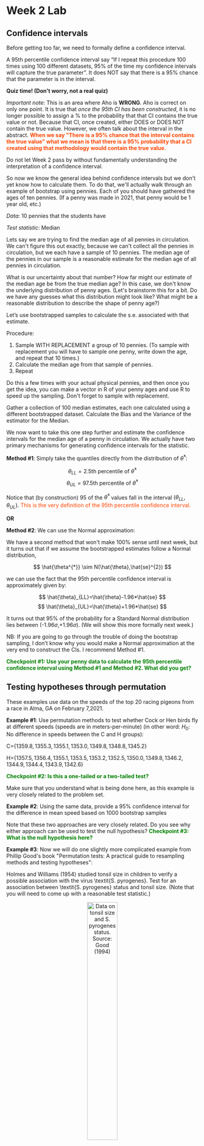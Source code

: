 Week 2 Lab
=============

Confidence intervals
-----------------------

Before getting too far, we need to formally define a confidence interval. 

A 95th percentile confidence interval say “If I repeat this procedure 100 times using 100 different datasets, 95% of the time my confidence intervals will capture the true parameter”. It does NOT say that there is a 95% chance that the parameter is in the interval.

**Quiz time! (Don't worry, not a real quiz)**

*Important note*: This is an area where Aho is **WRONG**. Aho is correct on only one point. It is true that *once the 95th CI has been constructed*, it is no longer possible to assign a $\%$ to the probability that that CI contains the true value or not. Because that CI, once created, either DOES or DOES NOT contain the true value. However, we often talk about the interval in the abstract. **<span style="color: orangered;">When we say "There is a 95$\%$ chance that the interval contains the true value" what we mean is that there is a 95$\%$ probability that a CI created using that methodology would contain the true value.</span>**

Do not let Week 2 pass by without fundamentally understanding the interpretation of a confidence interval. 

So now we know the general idea behind confidence intervals but we don't yet know how to calculate them. To do that, we'll actually walk through an example of bootstrap using pennies. Each of you should have gathered the ages of ten pennies. (If a penny was made in 2021, that penny would be 1 year old, etc.)

*Data*: 10 pennies that the students have

*Test statistic*: Median

Lets say we are trying to find the median age of all pennies in circulation. We can't figure this out exactly, because we can't collect all the pennies in circulation, but we each have a sample of 10 pennies. The median age of the pennies in our sample is a reasonable estimate for the median age of all pennies in circulation. 

What is our uncertainty about that number? How far might our estimate of the median age be from the true median age? In this case, we don't know the underlying distribution of penny ages. (Let's brainstorm this for a bit. Do we have any guesses what this distribution might look like? What might be a reasonable distribution to describe the shape of penny age?) 

Let’s use bootstrapped samples to calculate the s.e. associated with that estimate.

Procedure: 
1. Sample WITH REPLACEMENT a group of 10 pennies. (To sample with replacement you will have to sample one penny, write down the age, and repeat that 10 times.)
2. Calculate the median age from that sample of pennies.
3. Repeat

Do this a few times with your actual physical pennies, and then once you get the idea, you can make a vector in R of your penny ages and use R to speed up the sampling. Don't forget to sample with replacement.

Gather a collection of 100 median estimates, each one calculated using a different bootstrapped dataset. Calculate the Bias and the Variance of the estimator for the Median.

We now want to take this one step further and estimate the confidence intervals for the median age of a penny in circulation. We actually have two primary mechanisms for generating confidence intervals for the statistic.

**Method #1**: Simply take the quantiles directly from the distribution of $\hat{\theta}^{*}$:

$$
\theta_{LL} = \mbox{2.5th percentile of } \hat{\theta}^{*}
$$
$$
\theta_{UL} = \mbox{97.5th percentile of } \hat{\theta}^{*}
$$

Notice that (by construction) 95$%$ of the $\hat{\theta}^{*}$ values fall in the interval $(\theta_{LL},\theta_{UL})$. <span style="color: orangered;">This is the very definition of the 95th percentile confidence interval.</span>

**OR** 

**Method #2**: We can use the Normal approximation:

We have a second method that won't make 100\% sense until next week, but it turns out that if we assume the bootstrapped estimates follow a Normal distribution, 

$$
\hat{\theta^{*}} \sim N(\hat{\theta},\hat{se}^{2})
$$

we can use the fact that the 95th percentile confidence interval is approximately given by:

$$
\hat{\theta}_{LL}=\hat{\theta}-1.96*\hat{se}
$$
$$
\hat{\theta}_{UL}=\hat{\theta}+1.96*\hat{se}
$$

It turns out that 95$\%$ of the probability for a Standard Normal distribution lies between (-1.96$\sigma$,+1.96$\sigma$). (We will show this more formally next week.) 

NB: If you are going to go through the trouble of doing the bootstrap sampling, I don’t know why you would make a Normal approximation at the very end to construct the CIs. I recommend Method #1.

**<span style="color: green;">Checkpoint #1: Use your penny data to calculate the 95th percentile confidence interval using Method #1 and Method #2. What did you get?</span>**

Testing hypotheses through permutation
------------------------------------

These examples use data on the speeds of the top 20 racing pigeons from a race in Alma, GA on February 7,2021. 

**Example #1**: Use permutation methods to test whether Cock or Hen birds fly at different speeds (speeds are in meters-per-minute) (in other word: $H_{0}$: No difference in speeds between the C and H groups):

C=$\{1359.8,1355.3,1355.1,1353.0,1349.8,1348.8,1345.2\}$

H=$\{1357.5,1356.4,1355.1,1353.5,1353.2,1352.5,1350.0,1349.8,1346.2,1344.9,1344.4,1343.9,1342.6\}$

**<span style="color: green;">Checkpoint #2: Is this a one-tailed or a two-tailed test?</span>**

Make sure that you understand what is being done here, as this example is very closely related to the problem set.


**Example #2**: Using the same data, provide a 95% confidence interval for the difference in mean speed based on 1000 bootstrap samples

Note that these two approaches are very closely related. Do you see why either approach can be used to test the null hypothesis? **<span style="color: green;">Checkpoint #3: What is the null hypothesis here?</span>**

**Example #3**: Now we will do one slightly more complicated example from Phillip Good's book "Permutation tests: A practical guide to resampling methods and testing hypotheses":

Holmes and Williams (1954) studied tonsil size in children to verify a possible association with the virus \textit{S. pyrogenes}. Test for an association between \textit{S. pyrogenes} status and tonsil size. (Note that you will need to come up with a reasonable test statistic.)

<div class="figure" style="text-align: center">
<img src="Table2categories.png" alt="Data on tonsil size and S. pyrogenes status. Source: Good (1994)" width="40%" />
<p class="caption">(\#fig:unnamed-chunk-1)Data on tonsil size and S. pyrogenes status. Source: Good (1994)</p>
</div>

Now lets consider the full dataset, where tonsil size is divided into three categories. How would we do the test now? **<span style="color: green;">Checkpoint #4: What is the new test statistic? (There are many options.)</span>** What 'labels' do you permute?

<div class="figure" style="text-align: center">
<img src="Table3categories.png" alt="Fill dataset on tonsil size and S. pyrogenes status. Source: Good (1994)" width="50%" />
<p class="caption">(\#fig:unnamed-chunk-2)Fill dataset on tonsil size and S. pyrogenes status. Source: Good (1994)</p>
</div>

Basics of bootstrap and jackknife
------------------------------------

To get started with bootstrap and jackknife techniques, we start by working through a very simple example. First we simulate some data


```r
x<-seq(0,9,by=1)
```

This will constutute our "data". Let's print the result of sampling with replacement to get a sense for it...


```r
table(sample(x,size=length(x),replace=T))
```

```
## 
## 2 3 5 6 7 8 9 
## 3 1 2 1 1 1 1
```

Now we will write a little script to take bootstrap samples and calculate the means of each of these bootstrap samples


```r
xmeans<-vector(length=1000)
for (i in 1:1000)
  {
  xmeans[i]<-mean(sample(x,replace=T))
  }
```

The actual number of bootstrapped samples is arbitrary *at this point* but there are ways of characterizing the precision of the bootstrap (jackknife-after-bootstrap) which might inform the number of bootstrap samples needed. *In practice*, people tend to pick some arbitrary but large number of bootstrap samples because computers are so fast that it is often easy to draw far more samples than are actually needed. When calculation of the statistic is slow (as might be the case if you are using the samples to construct a phylogeny, for example), then you would need to be more concerned with the number of bootstrap samples. 

First, lets just look at a histogram of the bootstrapped means and plot the actual sample mean on the histogram for comparison



```r
hist(xmeans,breaks=30,col="pink")
abline(v=mean(x),lwd=2)
```

<img src="Week-2-lab_files/figure-html/unnamed-chunk-6-1.png" width="672" />

Calculating bias and standard error
-----------------------------------

From these we can calculate the bias and standard deviation for the mean (which is the "statistic"):

$$
\widehat{Bias_{boot}} = \left(\frac{1}{k}\sum^{k}_{i=1}\theta^{*}_{i}\right)-\hat{\theta}
$$


```r
bias.boot<-mean(xmeans)-mean(x)
bias.boot
```

```
## [1] -0.0341
```

```r
hist(xmeans,breaks=30,col="pink")
abline(v=mean(x),lwd=5,col="black")
abline(v=mean(xmeans),lwd=2,col="yellow")
```

<img src="Week-2-lab_files/figure-html/unnamed-chunk-7-1.png" width="672" />

$$
\widehat{s.e._{boot}} = \sqrt{\frac{1}{k-1}\sum^{k}_{i=1}(\theta^{*}_{i}-\bar{\theta^{*}})^{2}}
$$


```r
se.boot<-sd(xmeans)
```

We can find the confidence intervals in two ways:

Method #1: Assume the bootstrap statistics are normally distributed


```r
LL.boot<-mean(xmeans)-1.96*se.boot #where did 1.96 come from?
UL.boot<-mean(xmeans)+1.96*se.boot
LL.boot
```

```
## [1] 2.688742
```

```r
UL.boot
```

```
## [1] 6.243058
```

Method #2: Simply take the quantiles of the bootstrap statistics


```r
quantile(xmeans,c(0.025,0.975))
```

```
##  2.5% 97.5% 
##   2.7   6.3
```

Let's compare this to what we would have gotten if we had used normal distribution theory. First we have to calculate the standard error:


```r
se.normal<-sqrt(var(x)/length(x))
LL.normal<-mean(x)-qt(0.975,length(x)-1)*se.normal
UL.normal<-mean(x)+qt(0.975,length(x)-1)*se.normal
LL.normal
```

```
## [1] 2.334149
```

```r
UL.normal
```

```
## [1] 6.665851
```

In this case, the confidence intervals we got from the normal distribution theory are too wide.

**<span style="color: green;">Checkpoint #6: Does it make sense why the normal distribution theory intervals are too wide?</span>** Because the original were were uniformly distributed, the data has higher variance than would be expected and therefore the standard error is higher than would be expected.

There are two packages that provide functions for bootstrapping, 'boot' and 'boostrap'. We will start by using the 'bootstrap' package, which was originally designed for Efron and Tibshirani's monograph on the bootstrap. 

To test the main functionality of the 'bootstrap' package, we will use the data we already have. The 'bootstrap' function requires the input of a user-defined function to calculate the statistic of interest. Here I will write a function that calculates the mean of the input values.


```r
library(bootstrap)
theta<-function(x)
  {
    mean(x)
  }
results<-bootstrap(x=x,nboot=1000,theta=theta)
results
```

```
## $thetastar
##    [1] 3.2 4.5 5.1 3.9 6.7 4.8 3.8 5.4 4.9 4.1 4.9 3.1 3.9 4.4 6.0 4.4 2.2 4.4
##   [19] 4.4 3.8 4.8 3.7 4.4 4.7 5.9 4.9 5.6 3.0 4.4 4.9 4.8 5.6 5.4 4.8 3.3 3.8
##   [37] 5.2 4.2 4.7 3.8 2.8 6.4 5.1 3.0 4.0 4.8 4.8 5.7 5.2 3.7 4.7 4.1 4.3 5.7
##   [55] 4.3 3.9 3.1 3.2 4.5 5.1 4.6 4.1 3.8 3.8 6.5 3.5 4.3 3.5 4.1 6.4 3.7 6.0
##   [73] 5.0 3.4 5.0 6.0 3.2 5.2 4.6 5.2 4.9 5.9 6.1 5.0 4.3 5.0 5.6 4.0 3.7 5.7
##   [91] 4.7 3.6 5.6 4.9 5.1 4.6 4.1 4.4 4.4 5.1 4.3 3.7 5.7 5.0 5.8 4.6 4.0 4.6
##  [109] 7.2 4.2 5.2 3.5 3.6 6.1 4.7 3.3 5.9 3.5 4.7 5.4 4.4 3.8 4.8 5.5 3.6 5.2
##  [127] 3.9 4.4 5.0 3.8 4.2 4.7 3.9 3.3 5.0 3.2 4.3 5.8 4.4 4.2 4.5 2.5 4.9 3.0
##  [145] 6.1 3.3 5.4 4.1 5.1 6.3 4.1 5.7 6.0 5.1 5.0 4.3 5.6 3.6 3.5 4.6 4.7 5.9
##  [163] 4.9 3.5 5.1 5.1 4.4 5.2 4.1 4.7 3.7 3.9 5.5 3.9 4.6 4.0 4.8 5.6 6.2 2.7
##  [181] 4.8 2.9 5.1 5.2 5.1 5.5 5.4 4.4 5.9 3.9 4.0 5.2 5.2 3.4 4.0 4.2 4.8 3.7
##  [199] 6.1 4.7 5.0 4.7 5.6 3.7 3.6 3.9 2.9 4.8 3.3 2.8 4.7 5.3 4.2 2.7 6.0 4.6
##  [217] 5.1 6.0 5.1 3.9 5.4 4.7 3.5 4.6 4.2 5.4 4.0 5.3 4.5 4.9 4.8 5.3 5.7 4.3
##  [235] 3.8 4.7 4.3 4.8 4.1 2.2 4.1 5.3 3.4 5.2 3.8 3.9 3.9 4.5 5.7 3.9 5.1 3.4
##  [253] 5.0 3.8 2.7 3.5 3.3 3.4 5.1 4.8 4.4 4.0 4.5 4.8 4.2 5.7 4.5 2.7 3.9 4.7
##  [271] 3.7 5.0 4.0 6.0 5.6 5.9 6.0 5.9 5.0 4.6 3.2 2.9 3.8 5.0 3.6 4.4 4.7 3.7
##  [289] 3.5 5.9 4.9 4.7 4.9 3.7 3.0 4.9 4.2 4.4 4.1 4.8 3.0 5.6 4.9 4.4 3.4 4.9
##  [307] 4.5 4.7 3.2 4.6 4.6 4.1 6.0 3.6 3.5 4.5 3.2 5.2 4.6 4.1 4.4 5.5 5.3 4.4
##  [325] 4.4 4.1 5.4 4.3 4.1 4.0 5.3 4.3 5.8 5.9 4.7 3.1 5.1 6.2 4.4 5.2 3.5 3.7
##  [343] 4.3 3.8 3.8 4.2 3.9 5.2 3.3 4.8 4.7 3.7 5.0 4.0 4.5 3.3 3.6 6.2 4.2 4.2
##  [361] 4.9 3.8 5.7 4.8 3.3 3.5 5.0 4.0 2.9 4.7 5.6 6.1 5.0 3.9 2.9 4.3 2.8 4.2
##  [379] 5.3 4.5 4.8 2.8 4.6 3.2 4.9 4.4 5.2 5.3 5.7 4.8 2.9 3.7 3.8 4.8 5.3 4.2
##  [397] 4.8 4.4 5.8 3.9 3.6 4.0 4.6 4.5 5.7 4.9 4.6 2.8 4.6 2.9 4.6 3.4 4.3 3.1
##  [415] 4.6 5.6 3.6 4.2 5.3 3.5 2.7 5.2 2.6 4.2 5.0 4.4 5.9 4.0 5.3 5.9 4.6 4.0
##  [433] 5.7 4.2 6.4 5.8 5.2 5.5 6.1 4.9 4.4 2.7 3.9 5.2 4.5 5.8 3.7 5.2 3.1 5.2
##  [451] 3.4 5.1 4.5 3.6 4.1 2.9 4.3 4.0 4.0 5.6 4.1 4.0 5.1 3.8 5.9 3.8 5.0 3.7
##  [469] 2.3 4.3 6.6 5.3 4.0 5.2 4.6 4.3 6.1 3.1 4.3 3.0 4.1 5.8 5.4 5.4 4.7 5.1
##  [487] 6.8 5.3 5.3 5.1 3.4 4.0 4.4 4.6 4.0 5.4 4.5 4.9 4.3 4.2 4.5 4.8 5.5 4.6
##  [505] 3.8 4.8 5.3 4.7 5.6 4.4 4.7 4.4 3.2 4.9 4.1 5.1 5.0 5.7 4.2 6.3 4.7 4.3
##  [523] 5.7 4.2 4.9 5.2 5.2 1.9 4.1 6.3 4.0 3.6 4.5 4.2 4.7 4.1 4.0 5.9 4.0 3.1
##  [541] 3.9 5.6 2.5 4.3 3.8 5.0 3.9 3.6 3.9 3.5 5.1 5.4 4.0 3.8 4.2 4.1 4.8 6.0
##  [559] 4.6 4.1 5.9 5.8 3.7 3.9 3.2 5.3 4.0 4.8 4.4 3.8 6.2 5.5 4.3 5.5 4.0 2.8
##  [577] 3.9 4.4 4.3 2.1 4.5 4.7 3.7 3.1 4.4 3.6 4.5 5.9 5.2 4.1 5.4 4.1 4.9 4.5
##  [595] 5.3 4.6 5.0 5.8 3.8 3.1 3.4 5.0 4.9 3.9 4.7 3.8 6.1 4.8 3.1 5.0 3.6 5.0
##  [613] 5.2 4.7 4.7 4.2 3.4 3.7 4.4 5.4 5.0 4.6 5.0 4.1 4.5 5.0 5.1 4.9 3.9 4.2
##  [631] 5.0 4.0 2.9 5.4 5.2 4.1 4.4 3.3 5.5 5.6 4.7 3.7 6.2 5.1 3.2 4.7 4.8 4.7
##  [649] 5.6 5.6 5.2 5.4 4.6 3.1 4.6 4.7 4.5 3.8 6.4 3.4 4.5 6.5 2.9 5.2 3.6 3.5
##  [667] 4.7 5.6 5.2 5.3 4.6 3.6 4.2 4.0 5.5 5.1 4.0 3.9 3.5 5.9 4.2 3.8 2.7 3.9
##  [685] 6.9 4.9 5.8 3.8 4.2 4.5 3.9 3.8 5.0 3.8 4.5 5.9 5.0 3.9 4.5 4.5 3.6 5.3
##  [703] 3.0 4.9 5.1 2.9 4.7 4.6 4.5 3.9 5.5 6.3 4.4 5.1 4.0 5.7 4.2 5.3 3.5 4.9
##  [721] 4.1 5.5 4.2 4.0 5.1 5.1 4.8 3.2 6.1 5.5 4.2 4.9 3.2 4.1 5.3 4.2 4.6 4.3
##  [739] 4.8 3.5 4.6 3.8 3.6 6.6 4.9 4.1 4.2 6.3 5.7 4.6 4.9 5.1 6.2 5.3 4.4 3.9
##  [757] 3.7 2.9 4.6 5.5 5.3 3.9 6.3 5.1 4.0 5.6 4.3 5.8 4.5 5.2 3.0 5.5 3.8 4.9
##  [775] 5.9 5.7 4.1 5.0 5.4 4.6 4.1 5.6 4.8 5.7 4.5 4.6 3.0 5.4 5.5 5.3 5.9 5.6
##  [793] 6.5 3.1 3.1 5.7 4.9 5.2 5.4 4.8 3.7 5.8 4.9 3.6 3.3 5.5 4.1 3.1 3.2 4.6
##  [811] 4.1 3.9 2.9 4.2 3.9 5.4 4.2 3.4 5.7 5.1 5.2 4.6 4.1 4.4 4.6 5.4 4.5 6.0
##  [829] 4.2 3.0 3.3 3.9 4.2 5.9 5.4 4.0 4.6 4.6 5.0 3.7 4.2 4.6 5.1 3.5 4.4 4.1
##  [847] 3.1 4.7 5.7 5.5 4.0 5.2 4.5 2.8 4.3 3.2 3.8 4.8 4.8 4.6 3.9 3.5 4.3 5.0
##  [865] 3.5 4.9 5.4 4.2 5.0 3.3 4.0 4.9 4.7 3.9 4.2 4.1 4.1 3.0 6.0 5.5 4.4 4.0
##  [883] 5.1 3.0 5.1 4.0 5.7 5.5 3.4 4.4 3.8 6.5 3.8 3.5 3.7 4.9 5.2 5.0 5.2 4.6
##  [901] 4.3 3.1 5.2 2.6 2.8 4.5 4.8 2.7 5.4 6.7 4.5 5.4 5.9 3.9 2.6 4.4 5.1 5.8
##  [919] 3.6 5.8 4.4 5.3 2.5 3.9 4.8 3.0 4.1 4.1 6.2 3.9 5.6 4.6 3.9 4.2 2.3 4.2
##  [937] 6.3 5.0 3.9 3.8 6.0 4.4 5.1 3.8 4.1 4.9 4.6 4.0 4.2 2.7 3.5 5.3 2.8 3.0
##  [955] 4.9 5.5 4.3 5.6 4.7 5.7 4.8 2.8 4.6 5.4 5.1 6.1 4.9 3.6 5.0 5.8 4.3 4.2
##  [973] 4.1 4.2 6.1 4.3 5.4 4.6 4.8 4.6 4.4 3.8 3.9 4.0 5.4 3.2 5.2 3.1 4.6 4.3
##  [991] 3.9 4.3 5.4 4.8 4.8 3.5 4.5 5.2 4.9 4.5
## 
## $func.thetastar
## NULL
## 
## $jack.boot.val
## NULL
## 
## $jack.boot.se
## NULL
## 
## $call
## bootstrap(x = x, nboot = 1000, theta = theta)
```

```r
quantile(results$thetastar,c(0.025,0.975))
```

```
##  2.5% 97.5% 
##   2.8   6.2
```

Notice that we get exactly what we got last time. This illustrates an important point, which is that the bootstrap functions are often no easier to use than something you could write yourself.

You can also define a function of the bootstrapped statistics (we have been calling this theta) to pull out immediately any summary statistics you are interested in from the bootstrapped thetas.

Here I will write a function that calculates the bias of my estimate of the mean (which is 4.5 [i.e. the mean of the number 0,1,2,3,4,5,6,7,8,9])


```r
bias<-function(x)
  {
  mean(x)-4.5
  }
results<-bootstrap(x=x,nboot=1000,theta=theta,func=bias)
results
```

```
## $thetastar
##    [1] 2.6 2.7 5.3 4.6 3.9 5.5 4.9 3.9 6.2 5.6 4.5 5.9 1.4 3.7 4.0 3.7 4.2 4.9
##   [19] 4.5 2.8 3.7 5.7 3.3 4.6 3.8 3.8 4.3 4.2 3.9 4.7 4.0 4.7 4.3 4.7 5.1 4.7
##   [37] 4.1 4.5 4.7 5.2 4.4 4.8 5.5 4.2 4.1 5.0 4.5 3.4 4.3 4.3 5.8 5.3 4.7 5.0
##   [55] 5.4 4.3 4.7 4.5 4.4 4.6 4.4 4.0 5.2 3.7 4.5 4.7 4.2 4.9 4.9 4.0 4.7 5.9
##   [73] 4.3 3.7 4.3 5.0 5.6 5.6 5.8 3.5 3.0 5.5 2.9 3.9 5.1 3.3 3.6 3.6 5.4 5.3
##   [91] 5.2 4.4 5.5 4.8 5.0 2.7 5.4 3.7 3.6 4.7 5.8 4.2 4.7 4.9 4.0 5.1 4.9 3.7
##  [109] 3.6 2.8 4.8 4.1 3.0 4.9 4.6 6.4 4.7 4.8 5.5 3.2 4.6 3.3 5.9 5.3 5.6 5.7
##  [127] 5.3 3.0 6.3 4.5 4.8 5.3 4.4 4.1 4.7 4.7 4.2 5.0 6.3 3.8 4.6 4.3 4.2 5.3
##  [145] 5.0 6.0 5.1 3.8 4.1 5.2 4.2 5.9 3.1 6.1 4.9 5.4 4.0 3.0 4.6 5.5 5.6 5.2
##  [163] 4.5 4.4 6.8 5.1 5.2 5.2 4.0 4.3 3.4 2.8 4.8 3.6 3.1 5.3 5.3 6.0 4.4 4.0
##  [181] 4.9 4.8 6.0 3.8 3.6 4.2 4.5 3.7 4.0 4.9 5.7 5.7 4.3 6.2 3.1 4.9 5.5 3.6
##  [199] 4.7 3.0 5.9 5.2 4.2 4.7 4.0 4.3 5.5 3.3 4.7 4.1 4.2 4.1 4.3 3.9 2.6 4.7
##  [217] 5.7 5.6 4.6 5.4 5.3 4.1 5.1 4.0 5.0 6.4 3.2 4.3 4.4 2.9 4.4 5.8 5.4 3.6
##  [235] 3.1 3.4 6.9 4.7 2.7 3.9 4.1 3.6 6.0 2.8 4.7 3.0 5.8 4.8 4.6 3.7 3.8 4.1
##  [253] 5.1 3.4 4.4 4.1 5.3 4.3 4.8 5.0 4.3 3.6 4.1 4.1 6.2 4.5 4.9 2.4 5.2 4.9
##  [271] 5.5 3.7 4.5 5.1 4.0 4.1 2.9 6.6 4.7 4.7 4.1 5.5 3.9 4.0 4.8 5.0 3.4 5.6
##  [289] 2.5 4.7 4.5 4.5 5.6 4.1 3.5 4.3 4.7 2.0 2.8 4.8 4.5 3.2 3.6 5.1 3.6 3.0
##  [307] 3.4 2.8 3.2 5.8 5.4 4.0 3.0 5.2 4.1 3.2 4.1 4.4 4.6 4.4 4.4 4.5 5.3 3.7
##  [325] 3.8 4.5 5.3 4.8 3.7 4.1 5.1 4.8 5.7 3.1 2.0 6.2 4.6 3.8 5.1 5.5 4.8 3.6
##  [343] 3.8 4.5 5.6 5.3 4.4 3.7 3.7 5.2 3.8 5.2 3.9 6.1 6.8 5.3 4.4 5.9 4.5 3.5
##  [361] 4.9 1.6 3.8 5.2 4.9 5.5 4.7 4.2 3.4 4.7 4.5 4.9 4.7 4.2 4.2 5.0 5.0 4.3
##  [379] 2.5 3.2 4.8 4.3 5.7 4.7 4.7 5.5 4.2 3.4 4.2 3.2 5.8 5.3 4.4 4.0 3.9 5.1
##  [397] 5.3 4.8 5.7 4.6 2.9 3.3 5.0 2.6 3.4 4.3 4.9 5.3 4.4 5.4 3.8 4.9 4.2 5.7
##  [415] 4.7 3.9 5.3 5.6 2.4 3.9 4.1 3.8 4.8 5.0 6.1 5.0 3.5 4.9 1.6 4.0 4.4 3.7
##  [433] 3.8 4.8 4.5 4.6 6.4 4.6 3.8 4.9 4.9 4.6 6.3 4.6 4.1 4.8 5.0 4.4 4.6 4.0
##  [451] 5.1 3.6 3.2 4.9 4.3 4.2 3.4 3.3 4.8 3.0 4.9 4.3 3.9 5.3 5.0 4.7 4.0 5.5
##  [469] 5.2 3.2 5.0 4.3 6.5 4.6 3.3 4.1 4.2 4.3 4.4 5.2 6.0 4.3 5.9 4.9 3.9 6.0
##  [487] 3.4 4.5 5.0 4.5 4.6 4.6 6.3 4.8 5.1 3.9 4.9 4.5 3.4 4.1 4.0 3.0 3.9 3.5
##  [505] 5.8 4.1 4.2 4.3 5.5 4.4 5.2 4.0 4.4 5.2 4.1 5.5 3.5 4.3 4.9 4.8 4.1 5.2
##  [523] 4.3 3.8 4.1 4.5 4.6 4.5 4.4 5.0 3.9 4.5 3.7 5.9 5.3 4.2 4.6 2.6 3.3 6.3
##  [541] 5.7 5.5 4.1 6.2 4.9 5.7 4.2 4.5 4.4 4.7 4.8 6.8 5.6 3.3 4.9 5.4 3.7 5.6
##  [559] 3.8 4.5 4.4 3.4 5.7 4.5 4.7 6.5 4.6 5.2 3.9 3.2 5.6 4.5 4.0 4.2 1.7 3.9
##  [577] 5.0 6.5 4.5 4.4 5.2 3.6 4.9 4.6 6.0 3.5 5.6 3.6 4.1 4.2 3.2 6.3 5.2 3.9
##  [595] 5.0 4.0 3.3 5.5 4.5 3.6 3.9 5.1 3.1 4.7 3.1 5.2 2.2 3.3 4.0 4.0 4.3 4.8
##  [613] 3.8 5.0 5.1 3.8 4.1 3.0 4.8 5.4 3.0 5.7 3.7 4.7 4.8 4.0 3.1 5.1 5.3 3.7
##  [631] 4.9 4.5 5.8 4.6 3.4 3.4 3.0 4.0 4.0 5.9 4.5 3.6 2.9 5.7 5.9 3.4 3.7 4.8
##  [649] 4.7 4.4 3.6 6.2 3.5 6.1 2.7 4.6 4.2 5.1 4.4 3.3 5.9 4.8 2.9 6.0 5.2 4.3
##  [667] 4.3 5.0 5.1 4.3 4.2 4.1 4.2 5.2 3.7 2.9 4.2 5.9 5.6 3.7 5.1 4.9 3.5 3.4
##  [685] 4.3 4.7 3.1 3.5 4.5 4.4 5.8 4.6 4.1 3.7 3.7 5.0 3.3 5.3 4.2 2.7 5.1 4.2
##  [703] 5.5 5.8 5.0 5.9 6.1 4.3 5.3 4.5 3.1 4.2 5.0 3.1 5.7 3.2 3.5 5.4 4.0 2.9
##  [721] 4.7 5.4 5.7 4.1 4.8 4.1 4.9 5.5 3.6 4.3 3.3 2.9 5.4 6.4 3.0 4.1 5.4 5.2
##  [739] 4.0 5.4 4.4 4.0 3.5 4.8 5.7 4.3 2.7 4.7 5.1 4.8 5.3 5.6 4.9 3.3 5.1 3.8
##  [757] 4.9 4.8 4.7 6.2 4.2 3.2 4.5 4.2 5.1 5.0 4.4 2.5 3.2 3.3 6.2 4.0 4.0 6.3
##  [775] 3.5 3.0 3.7 4.6 4.5 5.1 4.8 4.4 5.4 4.3 2.2 5.4 2.8 6.4 5.1 4.3 4.9 4.7
##  [793] 6.3 4.4 2.6 5.7 3.9 4.3 4.5 4.3 4.5 4.8 4.1 4.8 4.6 4.9 5.0 2.7 4.2 3.9
##  [811] 4.9 5.1 5.4 5.4 4.4 3.7 3.6 4.2 4.3 4.9 4.0 5.3 5.2 5.7 5.1 4.2 5.1 4.4
##  [829] 5.2 4.8 4.7 5.6 5.2 2.8 4.8 4.5 4.8 4.3 4.1 3.9 3.9 5.4 5.6 5.5 3.9 5.6
##  [847] 2.9 5.0 4.0 5.3 4.2 6.0 5.7 3.6 3.5 4.9 6.0 4.8 5.2 5.4 5.8 4.9 3.6 3.9
##  [865] 5.0 5.0 2.9 4.3 5.7 5.0 4.8 4.6 4.7 5.6 6.2 2.8 4.9 1.7 4.6 3.8 4.7 4.9
##  [883] 3.3 3.6 2.8 5.7 4.8 5.3 6.7 5.1 6.2 4.2 5.4 3.4 4.3 4.6 4.4 3.5 4.0 4.8
##  [901] 6.0 3.3 4.9 3.6 5.1 4.0 4.9 5.7 5.5 4.0 4.5 4.5 4.7 5.9 3.9 3.7 4.3 6.3
##  [919] 3.6 2.4 4.1 2.8 5.1 3.5 4.8 4.4 3.2 4.6 4.9 4.8 3.6 4.2 2.6 5.8 3.4 1.9
##  [937] 2.8 4.5 4.6 3.4 5.3 4.2 5.3 3.3 4.2 2.8 5.6 4.5 5.1 4.8 5.0 3.8 4.7 2.3
##  [955] 3.7 5.1 2.5 5.6 4.4 2.4 5.9 4.2 3.6 3.7 3.8 5.3 3.7 3.3 4.3 3.2 6.0 4.8
##  [973] 5.0 3.2 3.0 3.4 4.4 5.8 2.9 4.2 4.8 2.5 5.8 5.6 6.1 3.6 4.9 4.8 4.7 4.4
##  [991] 3.2 3.9 4.6 5.4 3.9 3.4 4.2 4.3 4.5 5.0
## 
## $func.thetastar
## [1] -0.0286
## 
## $jack.boot.val
##  [1]  0.46705202  0.38265896  0.30790960  0.09419525  0.06577381 -0.02870370
##  [7] -0.23920973 -0.35654762 -0.42506812 -0.56454294
## 
## $jack.boot.se
## [1] 1.016617
## 
## $call
## bootstrap(x = x, nboot = 1000, theta = theta, func = bias)
```

Compare this to 'bias.boot' (our result from above). Why might it not be the same? Try running the same section of code several times. See how the value of the bias ($func.thetastar) jumps around? We should not be surprised by this because we can look at the jackknife-after-bootstrap estimate of the standard error of the function (in this case, that function is the bias) and we can see that it is not so small that we wouldn't expect some variation in these values.

Remember, everything we have discussed today are estimates. The statistic as applied to your data will change with new data, as will the standard error, the confidence intervals - everything! All of these values have sampling distributions and are subject to change if you repeated the procedure with new data.

Note that we can calculate any function of $\theta^{*}$. A simple example would be the 72nd percentile:


```r
perc72<-function(x)
  {
  quantile(x,probs=c(0.72))
  }
results<-bootstrap(x=x,nboot=1000,theta=theta,func=perc72)
results
```

```
## $thetastar
##    [1] 6.4 6.6 5.4 7.0 4.9 2.6 3.9 5.3 5.1 3.2 5.2 3.3 3.8 4.0 5.1 4.4 4.0 5.2
##   [19] 5.6 4.8 6.0 4.1 4.4 3.2 4.5 3.8 6.2 4.3 4.0 5.3 3.6 3.4 3.6 4.0 4.9 4.3
##   [37] 4.4 5.1 3.7 5.5 5.7 5.9 3.1 2.8 5.5 3.2 5.8 3.0 4.7 3.9 4.2 6.4 4.7 3.9
##   [55] 5.1 4.7 5.7 4.6 3.6 3.5 4.0 5.9 4.9 3.4 5.1 6.4 4.5 5.4 4.2 3.7 3.2 5.3
##   [73] 6.2 3.4 5.9 3.7 4.3 3.2 4.7 4.5 4.1 3.6 4.2 3.7 4.6 4.6 5.3 4.1 4.7 4.9
##   [91] 6.9 5.3 3.7 4.7 3.5 3.7 4.0 5.0 4.8 3.5 2.9 4.8 3.9 4.3 4.1 3.4 4.2 4.2
##  [109] 2.4 4.6 4.7 3.3 4.3 3.2 4.3 5.1 3.6 4.7 5.2 5.2 3.7 4.5 4.3 4.2 4.1 5.3
##  [127] 3.0 3.4 5.5 3.7 5.6 5.0 5.0 4.0 5.2 4.1 4.0 4.8 4.5 6.1 4.6 4.2 4.5 4.1
##  [145] 7.1 4.8 4.2 2.6 4.4 5.6 4.7 4.2 4.8 6.1 6.3 4.1 4.9 2.9 3.9 5.4 5.2 6.4
##  [163] 4.3 4.8 4.8 3.8 4.3 2.8 5.1 5.4 3.6 4.4 4.7 4.6 3.3 2.8 3.7 3.7 4.3 5.4
##  [181] 3.6 4.3 4.0 6.1 5.6 4.4 3.9 5.0 4.1 3.2 5.3 4.9 3.5 5.3 5.2 5.2 4.2 3.8
##  [199] 4.9 5.3 4.3 3.5 3.6 3.9 4.5 3.0 3.6 5.5 4.7 6.5 5.6 4.7 4.9 4.0 4.0 3.9
##  [217] 4.5 5.0 3.2 4.9 4.9 4.9 4.3 3.0 3.8 5.2 5.7 4.0 4.2 4.3 5.8 3.3 3.6 2.9
##  [235] 5.9 4.9 4.7 4.6 4.5 4.1 3.8 4.3 3.5 4.0 4.8 4.0 4.4 5.2 4.3 5.3 3.9 3.9
##  [253] 4.4 4.4 4.7 2.9 3.2 5.3 3.2 5.1 5.1 4.8 3.3 4.7 5.0 4.6 5.6 4.8 4.3 2.5
##  [271] 4.5 5.5 4.1 6.0 5.0 2.6 5.6 3.1 4.8 6.2 4.0 4.9 3.8 5.8 4.9 5.3 4.0 4.6
##  [289] 6.4 2.9 2.8 3.1 2.7 5.7 4.5 3.3 3.9 3.7 5.4 4.2 2.7 4.6 6.5 5.7 3.6 3.5
##  [307] 6.4 3.5 4.7 3.8 4.1 5.6 3.9 5.8 3.2 4.7 5.0 3.5 5.2 3.8 4.0 3.6 5.8 6.0
##  [325] 4.6 3.5 5.0 5.3 4.8 5.0 4.1 6.8 4.0 4.3 5.7 4.9 5.3 4.4 5.5 3.0 4.8 4.0
##  [343] 5.4 4.0 3.3 3.5 4.6 3.7 4.1 5.4 3.3 5.0 5.0 4.0 2.0 4.6 4.3 5.9 5.8 4.1
##  [361] 4.7 4.0 4.8 5.1 4.4 4.6 4.8 5.6 4.3 7.1 3.1 5.9 6.1 3.4 3.9 4.9 3.7 5.1
##  [379] 5.2 2.8 5.6 4.9 5.0 5.8 4.8 4.2 3.0 4.5 4.4 5.1 6.0 4.6 3.6 5.9 4.5 6.1
##  [397] 4.2 2.1 5.4 5.1 4.4 3.0 4.6 5.3 6.2 4.4 3.6 5.8 5.0 3.8 5.1 3.2 3.5 4.2
##  [415] 5.0 5.4 4.8 4.2 4.3 6.3 3.9 2.1 3.2 5.2 5.7 5.1 4.8 3.7 4.6 5.4 4.0 5.7
##  [433] 5.8 4.4 4.9 3.7 5.6 4.8 3.6 5.4 4.0 6.3 3.1 3.8 5.6 5.5 4.4 5.2 2.5 6.2
##  [451] 5.5 5.5 4.4 3.7 4.4 5.4 5.2 3.4 4.1 4.5 3.6 4.4 5.1 4.0 5.2 3.9 4.8 5.8
##  [469] 3.7 4.6 3.3 2.9 4.0 4.8 4.8 3.4 5.2 5.2 2.9 5.6 4.8 2.6 5.9 4.3 4.9 3.9
##  [487] 3.7 4.8 3.5 5.2 4.4 5.1 4.2 3.2 4.2 6.1 5.6 3.2 4.2 3.5 3.0 3.8 3.2 2.5
##  [505] 4.8 5.1 5.5 4.0 5.4 5.1 3.7 3.9 5.0 3.6 3.5 5.0 3.3 4.0 3.8 4.1 4.4 3.0
##  [523] 4.7 4.2 5.4 4.0 5.3 4.0 5.0 3.5 4.4 4.5 5.0 5.2 4.6 5.0 3.4 5.0 4.3 4.0
##  [541] 4.0 5.7 5.0 2.6 3.0 4.9 3.8 3.9 5.8 4.9 5.0 2.9 4.5 4.5 5.5 6.1 6.3 5.8
##  [559] 5.0 3.8 3.7 3.5 2.5 3.7 3.8 5.2 4.2 4.1 4.2 3.1 4.0 4.5 3.3 5.8 4.5 3.9
##  [577] 6.4 4.3 5.1 4.5 5.1 4.6 5.0 4.0 4.3 3.8 3.4 4.8 3.9 3.4 3.7 5.1 4.6 3.4
##  [595] 4.4 4.7 5.0 4.4 4.9 5.2 4.7 3.3 5.7 3.8 4.7 5.7 4.6 4.7 4.8 4.7 5.0 4.2
##  [613] 5.1 3.7 5.5 3.0 6.0 3.6 5.4 3.7 5.8 4.8 6.3 5.8 4.8 5.5 4.5 5.4 3.5 5.6
##  [631] 3.0 4.7 5.2 4.7 6.1 5.0 3.0 5.3 5.1 3.5 4.6 5.3 5.0 4.1 5.2 4.7 5.2 4.9
##  [649] 3.7 5.4 5.9 5.0 5.1 3.9 3.2 3.9 4.4 4.3 5.1 4.3 3.0 4.0 6.2 4.6 4.9 5.5
##  [667] 6.0 6.4 4.9 3.7 5.7 5.1 2.3 5.6 4.8 4.1 4.8 5.0 5.1 4.0 3.8 4.1 3.3 5.9
##  [685] 4.9 2.7 5.2 3.5 3.9 5.4 3.1 2.7 5.2 5.5 4.6 5.0 4.7 3.0 3.2 4.8 4.0 3.3
##  [703] 5.5 4.6 5.3 3.9 2.4 5.2 5.1 4.2 4.3 5.1 4.5 3.4 4.1 5.3 5.4 5.5 4.2 2.6
##  [721] 4.7 5.8 5.3 4.7 6.1 4.9 4.6 5.1 3.9 3.3 4.6 4.7 4.4 4.8 4.1 5.5 5.5 5.9
##  [739] 2.6 5.2 4.3 5.6 5.1 3.2 3.7 3.3 4.8 4.9 2.5 4.3 5.8 3.0 4.5 4.7 3.9 5.0
##  [757] 4.6 4.9 4.2 3.8 3.6 5.9 5.2 5.1 5.4 3.5 3.6 4.3 5.1 4.3 4.9 4.9 3.0 6.3
##  [775] 3.1 4.7 4.8 6.3 3.8 4.5 3.8 5.1 5.5 5.1 4.8 5.7 5.8 4.1 3.1 4.6 3.5 4.2
##  [793] 4.5 3.5 5.0 5.2 3.6 5.9 5.5 5.7 4.7 4.4 2.5 4.7 4.7 3.4 4.7 4.4 5.4 4.5
##  [811] 3.6 3.5 3.1 3.8 6.4 4.2 4.9 5.4 3.9 3.7 4.1 3.6 5.2 4.7 3.8 5.7 3.9 3.4
##  [829] 4.7 5.3 3.4 4.1 4.2 4.4 4.6 6.2 5.3 4.5 3.7 3.2 5.8 3.5 3.9 4.7 3.4 5.1
##  [847] 6.1 4.9 4.5 4.6 5.7 3.6 5.2 5.1 4.1 4.5 3.1 5.5 4.2 4.5 3.3 4.1 4.5 5.5
##  [865] 4.4 4.6 4.8 4.4 4.5 5.1 5.0 5.3 5.2 3.9 4.4 6.9 4.3 4.5 4.9 4.4 4.4 5.3
##  [883] 3.8 5.5 4.1 5.3 5.5 5.1 4.6 4.5 4.4 4.9 5.5 3.3 3.8 2.5 3.3 5.9 4.5 5.2
##  [901] 4.5 3.9 4.4 4.3 5.2 5.6 3.5 5.0 5.1 5.6 4.6 4.9 3.7 5.3 3.4 5.4 4.3 4.2
##  [919] 3.3 3.1 3.7 3.7 4.3 5.3 4.2 4.1 5.6 5.2 4.0 5.7 3.2 4.3 3.7 4.0 3.0 4.7
##  [937] 4.1 3.3 5.3 4.2 4.6 4.2 4.9 5.0 4.4 4.5 6.8 4.6 6.5 3.3 4.6 5.6 4.7 4.6
##  [955] 2.6 4.3 3.2 3.4 5.5 4.2 4.9 4.2 5.3 5.8 4.9 3.3 3.4 4.7 3.3 5.6 3.9 4.0
##  [973] 4.1 4.9 4.2 4.7 4.1 5.0 3.3 3.7 2.9 3.6 5.4 5.4 5.3 4.6 5.1 4.8 4.3 4.4
##  [991] 4.7 4.2 4.0 5.0 5.3 4.9 4.7 2.6 3.4 4.2
## 
## $func.thetastar
## 72% 
## 5.1 
## 
## $jack.boot.val
##  [1] 5.4 5.4 5.3 5.2 5.1 5.0 5.0 4.8 4.7 4.5
## 
## $jack.boot.se
## [1] 0.861162
## 
## $call
## bootstrap(x = x, nboot = 1000, theta = theta, func = perc72)
```

On Tuesday we went over an example in which we bootstrapped the correlation coefficient between LSAT scores and GPA. To do that, we sampled pairs of (LSAT,GPA) data with replacement. Here is a little script that would do something like that using (X,Y) data that are independently drawn from the normal distribution


```r
xdata<-matrix(rnorm(30),ncol=2)
```

Everyone's data is going to be different. With such a small sample size, it would be easy to get a positive or negative correlation by random change, but on average across everyone's datasets, there should be zero correlation because the two columns are drawn independently.


```r
n<-15
theta<-function(x,xdata)
  {
  cor(xdata[x,1],xdata[x,2])
  }
results<-bootstrap(x=1:n,nboot=50,theta=theta,xdata=xdata) 
#NB: xdata is passed to the theta function, not needed for bootstrap function itself
```

Notice the parameters that get passed to the 'bootstrap' function are: (1) the indexes which will be sampled with replacement. This is different that the raw data but the end result is the same because both the indices and the raw data get passed to the function 'theta' (2) the number of bootrapped samples (in this case 50) (3) the function to calculate the statistic (4) the raw data.

Lets look at a histogram of the bootstrapped statistics $\theta^{*}$ and draw a vertical line for the statistic as applied to the original data.


```r
hist(results$thetastar,breaks=30,col="pink")
abline(v=cor(xdata[,1],xdata[,2]),lwd=2)
```

<img src="Week-2-lab_files/figure-html/unnamed-chunk-17-1.png" width="672" />

Parametric bootstrap
---------------------

Let's do one quick example of a parametric bootstrap. We haven't introduced distributions yet (except for the Gaussian, or Normal, distribution, which is the most familiar), so lets spend a few minutes exploring the Gamma distribution, just so we have it to work with for testing out parametric bootstrap. All we need to know is that the Gamma distribution is a continuous, non-negative distribution that takes two parameters, which we call "shape" and "rate". Lets plot a few examples just to see what a Gamma distribution looks like. (Note that the Gamma distribution can be parameterized by "shape" and "rate" OR by "shape" and "scale", where "scale" is just 1/"rate". R will allow you to use either (shape,rate) or (shape,scale) as long as you specify which you are providing.

<img src="Week-2-lab_files/figure-html/unnamed-chunk-18-1.png" width="672" />


Let's generate some fairly sparse data from a Gamma distribution


```r
original.data<-rgamma(10,3,5)
```

and calculate the skew of the data using the R function 'skewness' from the 'moments' package. 


```r
library(moments)
theta<-skewness(original.data)
head(theta)
```

```
## [1] 0.7059796
```

What is skew? Skew describes how assymetric a distribution is. A distribution with a positive skew is a distribution that is "slumped over" to the right, with a right tail that is longer than the left tail. Alternatively, a distribution with negative skew has a longer left tail. Here we are just using it for illustration, as a property of a distribution that you may want to estimate using your data.

Lets use 'fitdistr' to fit a gamma distribution to these data. This function is an extremely handy function that takes in your data, the name of the distribution you are fitting, and some starting values (for the estimation optimizer under the hood), and it will return the parameter values (and their standard errors). We will learn in a couple weeks how R is doing this, but for now we will just use it out of the box. (Because we generated the data, we happen to know that the data are gamma distributed. In general we wouldn't know that, and we will see in a second that our assumption about the shape of the data really does make a difference.)


```r
library(MASS)
fit<-fitdistr(original.data,dgamma,list(shape=1,rate=1))
# fit<-fitdistr(original.data,"gamma")
# The second version would also work.
fit
```

```
##     shape       rate  
##   5.131785   8.678949 
##  (2.224415) (3.952235)
```

Now lets sample with replacement from this new distribution and calculate the skewness at each step:


```r
results<-c()
for (i in 1:1000)
  {
  x.star<-rgamma(length(original.data),shape=fit$estimate[1],rate=fit$estimate[2])
  results<-c(results,skewness(x.star))
  }
head(results)
```

```
## [1]  0.4470149  0.2816148 -0.7754494  0.3336893  2.1534809 -0.1628017
```

```r
hist(results,breaks=30,col="pink",ylim=c(0,1),freq=F)
```

<img src="Week-2-lab_files/figure-html/unnamed-chunk-22-1.png" width="672" />

Now we have the bootstrap distribution for skewness (the $\theta^{*}$ s), we can compare that to the equivalent non-parametric bootstrap:


```r
results2<-bootstrap(x=original.data,nboot=1000,theta=skewness)
results2
```

```
## $thetastar
##    [1]  0.3864728452 -0.6787898419  1.3321636976 -0.1660379204  1.0997776015
##    [6] -1.0629491958  1.2684613221  1.0461900587  0.4660506435 -0.0889244548
##   [11]  0.5669369098  0.6064483347  1.2174984964  0.0014299724  1.0326567324
##   [16]  0.7497809855  0.7989220169  0.4166191369  0.3816911467  1.1328275548
##   [21]  1.2511156330  0.4244321436  1.6972931905  1.8846467791 -0.3755299532
##   [26] -0.4481005693  1.2672921232 -0.4544987822  0.2381381183  0.0309101900
##   [31]  0.3862644959 -0.0868613001  0.0860632328  0.6793629805  2.0774421569
##   [36]  1.0019036425  0.5092997834  0.1529095074  0.2210423186  0.6521580942
##   [41] -0.2013874571  0.6947047362  0.8090152422 -0.2209991296  1.1855881968
##   [46] -0.8571782573  0.3425893358 -1.0021456730 -1.0659586973 -1.3626789186
##   [51]  0.1104427460  0.8698385769 -0.6348295608 -1.0348062067 -0.5260449015
##   [56]  0.3104209560  0.7336187074 -0.4937281141  1.5335950516 -0.5546454347
##   [61]  0.4141957142 -1.2567087294  0.8156912855 -0.2577153207  1.7345838509
##   [66]  0.4716524155 -0.2128928310 -0.6487980826  0.8940709014 -0.0454289009
##   [71]  0.8565009607  1.7510790467  0.1755078102  0.4439664043 -0.7025125284
##   [76]  0.0930259965  0.6588144885  2.1285219906  0.8466385629  0.8558576582
##   [81] -0.5976891079 -0.3273578766 -1.0989856322 -0.2995383779  0.4589085427
##   [86]  0.6166843011  0.6108539147  0.4458060794 -0.3666175497  0.7527825700
##   [91]  1.1480110998  0.9125106004  0.2789840897  0.6332381963  1.3936151992
##   [96] -0.1132987957  1.0038437835  0.8052673678  0.8726357621 -0.2856099721
##  [101]  0.9845366141  0.4415669045  0.6066924971 -0.0749459065  0.8467663649
##  [106] -0.1498402246  1.5541919301  0.6802476915 -0.9196190097  1.2064372484
##  [111] -0.4211619552 -0.0260878244  0.6954129411 -0.1330195813 -0.6090887385
##  [116] -0.1461802953  0.5365590036  0.4394536497  0.4844087017 -0.5620371101
##  [121] -0.8603813813  0.0533298984 -0.1600163338 -0.3144744081  0.8326897758
##  [126]  1.5985035520  0.3134744454  0.6220209927  0.9254657323 -0.2842055251
##  [131]  0.6692911357  0.7117871729  0.5173424370  1.0316672150 -0.7369097293
##  [136]  0.3959219108 -0.9461492672  0.7088704108 -0.1970235546  0.4024458543
##  [141] -0.4072186343  0.3764715050  0.3769527773  1.1055722495 -0.8312351982
##  [146]  0.4331197248 -0.8699450921  0.6652330680 -1.3980700260  0.6034320530
##  [151]  1.2144333000  0.8909120178 -0.8054513250  0.6589645509  0.9522414062
##  [156] -0.5487855610  0.9846323019 -0.3586619403  0.3873415017 -1.1143579346
##  [161] -0.4938964243 -0.5632711196  0.5321762235  0.2699616697  0.4543762437
##  [166] -0.9494710204  1.0764519937 -1.9376798128  0.7454245271  0.3809824228
##  [171]  0.6032515627  1.6325325316  1.1704530551  1.7064112036  0.8580334281
##  [176] -0.6621403150  1.6023722931 -0.2285971791  0.1223516365  1.8580033910
##  [181]  1.1239753925 -1.2124303348  1.7902523766  0.5933156656  0.6069678178
##  [186]  0.5685361600 -0.7103063108  0.9527533171  0.6944929118 -1.2388189561
##  [191] -0.7340398358  0.5021568038  0.2737411480  0.2172443850 -0.9675815056
##  [196]  2.2999932428  0.3311019080  0.2686314078 -1.2497400495 -1.4522010341
##  [201] -0.8339030039  0.6695529738  0.5400161542  1.0640935872 -0.1880721928
##  [206]  0.7587640703  0.1424860041  0.3229479444  0.7764199965  0.8967306861
##  [211]  0.6646052138 -0.9556398774  0.7789249701  0.0005354074 -0.5259330155
##  [216]  1.1644019731  1.6972931905  0.6232795356  0.1822321338  0.0802279508
##  [221]  0.7437215710 -0.7996001342 -0.5559380990 -0.1994733192  1.1058189442
##  [226]  1.4291553920 -0.3790637226  0.6555710778  0.5540110430  0.4427947707
##  [231]  1.1350273736  0.8326014915 -0.1745534198  0.2572111732  0.7513029172
##  [236]  1.2224133065  1.5985035520  0.1535024281 -0.5718256780  0.9244260425
##  [241] -0.4807696689  1.4068230338 -0.8597593500  0.4854672160  1.3006096680
##  [246]  0.3359927444  0.2139561936  1.0217260188  0.6138579237  0.8518587275
##  [251]  0.2632923893 -0.6772675092 -1.5705339371  1.6265170428 -0.9232698993
##  [256] -0.6398445925 -0.3842091810  0.8489392018  0.7356306037 -0.7772192119
##  [261]  0.1588559769  0.7675930460 -0.4778526232  0.5891129994  1.1260857914
##  [266]  0.2956509653  0.0543588055  0.6144154450  1.0269744562  0.4727700905
##  [271]  0.9180540823 -0.1736146873  0.8903477310  1.2780715430 -0.3796301479
##  [276]  0.6473517647  0.3000447648  0.8857174678  0.1232305261  0.8611016431
##  [281]  1.0635252048  1.0620322325  0.3162906139  0.1232355588  0.4814832472
##  [286] -1.0978671055 -0.8550470118  1.0510023610  1.2219341821 -0.9702354948
##  [291]  0.9602248449  0.8582547484 -0.4033156094  0.1670660758  0.9273028568
##  [296]  0.5540541956  0.2147422086  1.5925919142 -0.2611706263  1.5883289618
##  [301]  0.6603044481  0.0217192411  0.0747265852  1.1213522944  1.0386599687
##  [306] -1.2017290129  0.0991970820  0.8526242119  0.6147471565  0.0286958756
##  [311]  1.1358608987 -1.2537448920  0.4574036269  1.2420489458 -0.4815575534
##  [316]  0.7952911062  0.8087517325 -0.6117950088 -0.5491975547  1.2562782064
##  [321]  1.2298160031  0.0678399699  0.8426745997  0.7784500821  0.4993093006
##  [326]  0.7337250972 -0.6161783402  1.4231461401 -0.8410493426  0.1790021389
##  [331]  1.2094968399  0.5248713007  0.1710780641  0.6664194755  0.6117889061
##  [336]  0.8654197504 -0.5649771474  1.8355746858  1.3148722291  0.4413265155
##  [341]  0.5711149698 -0.2260137290  1.2359027324  0.2901947812  1.9166591007
##  [346]  0.9886716126 -0.6428091862  1.0674070473 -0.6393196670  0.5218724328
##  [351] -2.1873071471 -0.0666612933  1.0059560204 -0.8952459808  0.7288633940
##  [356]  0.2801421483  1.5115360765  0.3525851297  0.8379124671  0.5057674995
##  [361]  0.8681978377  1.7748220606  0.5558269532 -0.3774654596  0.6051570691
##  [366] -0.4458443591 -0.0974768099  1.0434737070 -1.3674053906  1.0330433930
##  [371]  0.9123171594  0.7812008861  0.5289284231  0.8610026298  0.4249797253
##  [376] -0.7123757446  0.8571565912 -1.0951496459 -0.6464101443 -0.6634729102
##  [381]  0.2728963040  0.1708503818 -1.1077883661  0.8635813714  0.5083737842
##  [386] -0.1460867666  0.4267846193 -0.2531849549  0.7310647168  0.6187009367
##  [391]  0.1574316355  1.2033376358 -0.4751042779  0.6388707940  0.3105702777
##  [396] -0.7019640318  0.6301581904  0.0267247194  0.7298564897  1.6034123305
##  [401]  0.6270064761  0.0399423501  0.9430170876  0.0594651696  1.7375356085
##  [406]  0.6912713828  0.6362441893  1.3910139755  0.4130777712  0.7743767107
##  [411]  1.3939177538 -1.0637183715  0.4958151943  0.4271479884  0.7145719728
##  [416]  1.5153233379 -0.3308033562 -0.7098928346 -1.3831070380  0.7733307301
##  [421] -0.7396159797  0.9170871578 -0.3751498515  0.6208050221  0.3228706307
##  [426] -0.8814794788  0.6080861086  0.7477156886  0.9487830549  0.4167939940
##  [431]  0.8353906328  0.4769740706  0.3940455651  1.0697674021  0.2530255043
##  [436] -0.2568802119  0.5468578693 -0.0653693408 -0.7055859781  0.6085976841
##  [441] -0.1520152959 -0.2548243492  0.5675524523  1.3270292089 -0.1429847603
##  [446]  0.5195743893 -1.1042064540 -1.2497400495  0.9221730181  0.5788257280
##  [451] -0.5968148039  0.0695452198 -0.3164735696 -0.7953038038  0.3621393801
##  [456]  0.4979352187  0.5769725288  0.4707530848  1.0497180675  1.2054893522
##  [461] -0.2861062197 -0.6843673790 -0.8833400882  0.7301046556  1.1147258660
##  [466]  0.7145330241 -0.8347949190  0.6073173741  1.1608571779 -0.6333504505
##  [471]  0.7431147814  0.8664575022  0.5158391192  0.7227700967  0.1699702634
##  [476]  1.1667440820 -0.9518363799  1.7180967112  2.1831590424  1.5101942771
##  [481] -0.2525230177  1.1024852746 -0.1791221629  0.3698894922  0.9834803913
##  [486]  1.2263188999 -0.9106242498 -0.4522228696  0.3565795139  0.8332448172
##  [491] -0.6608945306  0.4278604616 -0.4938842383  2.1035153463  0.7957659632
##  [496]  0.7834767999  0.4252827038  0.1758061787  0.5222154395 -0.5332506382
##  [501]  1.1261431968 -0.6437951350 -0.1742928026  0.5825851716  1.2327850870
##  [506]  0.6565914612  1.6100950791  1.4255176368 -0.7753269845 -0.1159382341
##  [511] -0.9155401114  0.5825396587 -0.7599395337  0.7828721215  0.9137011421
##  [516] -0.2533711473  0.0438460592 -0.2955667546  0.8526242119  0.9341139593
##  [521]  0.7876576833 -0.5352035170  0.3333634212  1.0831953709 -1.1049280432
##  [526]  0.9755672190  0.4232616436 -0.7991527526  1.7862424966  0.9245871606
##  [531]  1.4789027714  0.5082842382  0.5909924770  0.2628569331  0.0999071086
##  [536]  0.2573502406  0.2210557682  0.3730258909  1.5493034649  1.0965330392
##  [541] -1.5495227782  1.5431556238  0.4169658893  0.3398523233  0.7503272125
##  [546]  0.9905081721  0.5986095850  0.9317406453  1.0442965469  1.5725928542
##  [551]  0.2349309292  0.1806821137  1.4927460281  0.7709114498  0.1280675069
##  [556]  0.2110163885 -1.2167966828  0.9526798654  0.4755003508 -0.2276517235
##  [561]  0.3432512659 -1.0910779971 -1.4212738902  1.9497313013  0.9564841557
##  [566]  1.5961100067 -0.4170961569 -0.3290207493  0.9453937225 -0.0144719459
##  [571] -0.4298635115  0.3845195846  0.2736228688 -0.0011065435  0.0147534105
##  [576]  0.8293443584 -0.8095777110  1.2447117034 -0.4188321281  0.1903247048
##  [581]  1.0476286891 -0.1689846927  1.3630678446  1.2617921796  1.9235034607
##  [586] -0.1476377629  0.6791634502  0.0282991702 -0.2543018195  1.1126939373
##  [591]  0.8571565912  0.3593275481 -0.6829975579 -0.1010387403  1.4079762321
##  [596]  0.3944469671  0.7782489296 -0.2339522462  0.9215314618  0.9618375804
##  [601] -0.9441037866 -0.8266244361  0.7431062138 -0.5625953310  1.0306263663
##  [606]  0.9984922280  1.8714848495  1.7654042267 -0.9595234788  0.9179350529
##  [611]  1.0491977951  0.4432825895  0.7727816690  0.5307512778 -0.1677268339
##  [616]  0.5817337339  0.8604991706 -0.0525465025  0.6240332223 -0.2772006403
##  [621] -0.4024612243  0.6941571846  0.4485560140  0.8793664019 -0.8464612407
##  [626]  0.9138496974  0.9410431255  0.7692973710 -0.4222188447  1.0280139495
##  [631]  1.1434215901  1.1305805472  0.5252516423  0.8571565912 -0.5858868756
##  [636]  0.5649421760  0.2471863661  1.3780453248  0.3119602021  1.7559105589
##  [641] -0.2235686386  0.7559230036 -0.3365761931  1.1665520209  1.0800293336
##  [646]  1.1618255415  0.3077804771  0.0004486654 -0.5987714376  0.1833819627
##  [651]  0.9176569994  1.0962836496  0.3265237268 -0.8433383945 -0.1903283335
##  [656] -0.0811172788  0.9295959827  1.1156730840 -0.1480053112  0.9453002115
##  [661] -0.5515203797  2.4695639309  1.6351185902  0.8296122939 -0.9223523316
##  [666]  0.5693949146  0.8898516842 -0.0523707508  0.6612565512  1.3363049056
##  [671]  0.7474569799  0.6231658175  0.8520522713  0.9971572453  2.3152928482
##  [676]  0.2123212976  0.9425631324  0.9940576893  0.0904079084  0.2971800444
##  [681]  0.0059577880 -0.0911015611  0.7868615195  1.4246721546  0.2070202178
##  [686]  0.4343913758  0.6693519800  0.5112471108 -0.4926734490 -0.5953314014
##  [691] -0.3164553293 -0.4003100799  0.8517342194  0.0830800622 -0.8532354817
##  [696]  0.2620558208 -0.5937830071  0.3505905058 -0.4048026135  1.4908929598
##  [701]  1.0009090588  1.2740426496  0.2616753240  0.2216486540  0.0451529030
##  [706]  0.4964569521  0.8948657101  0.2824009795  0.8640150571  0.4833520471
##  [711]  0.7600166540 -0.9379912132  0.3217929239  0.3341097368  0.3161248696
##  [716]  0.1924903431  0.6177423108  0.6857813966  0.5665299892  0.6773990217
##  [721]  1.2687502359  0.1282805825 -0.5013775500  1.9662604232 -2.0284642254
##  [726] -0.1208529663  0.2679805952  1.0647858163  0.2856569130  1.5971050745
##  [731]  0.9602559551 -0.1911540425  0.9508401472  0.3848272375  0.5064959604
##  [736]  0.5668586842 -0.3374928668  0.6375799385  0.7299261208  0.8136534110
##  [741]  0.4899115345  1.2044368527  0.8298334493  0.9726133979 -0.2686297725
##  [746]  0.0294793502  1.2458134030  0.7944216128  0.5127532772  1.0735755728
##  [751] -1.6060926379 -1.4224725335 -0.4829255443 -0.7494653527  0.2840457679
##  [756] -0.0913318614 -0.4938964243  0.9550735547 -0.0204428626  0.8973363100
##  [761]  1.1339296957  0.8798167583  0.3699666461  0.6366541434  0.6006655283
##  [766] -1.0662175512  0.6914841885  0.6823881042 -0.6393196670  0.0418922765
##  [771] -0.0680446663  0.8109513705 -0.7402848701  0.0618718732 -0.4800655723
##  [776] -0.3866081672  0.6614749681  0.0135694874  0.6061111994  0.1884519048
##  [781]  0.3841570732 -0.9779519139  0.2179110130  1.2681995909 -0.0550722972
##  [786]  0.9636832957  0.5614169282 -0.2491522688 -1.0205418869 -0.3655205667
##  [791]  0.3859422033 -0.1736146873  0.7327648505  0.7463122391 -1.0983879146
##  [796]  0.7653008721 -0.5237528359  1.0474052748 -0.5887022560 -0.5833323207
##  [801]  0.7760063153  0.8229710120 -0.2464365818  0.0758647470 -0.4285593984
##  [806]  0.5587846650 -1.4843372934  0.2684485234 -0.6454429549  1.0637352075
##  [811]  0.6079160457  1.3565260978  0.8802928287  0.1496030973 -0.1480053112
##  [816]  0.5247488207 -0.3389820335 -0.4227216048  0.6177160884  0.5116665373
##  [821]  0.9677538758 -0.1716778262 -0.6934919119  0.1347890552  0.0623571345
##  [826]  0.8164482117 -0.4631533753 -0.1450283841  0.8569286645 -0.5913084089
##  [831] -0.5832157101  0.6397062036  0.2851178462  0.2978898142  0.4342450288
##  [836] -0.8554149299  1.1039010997  0.3771539075  0.6046611473  0.8051841893
##  [841]  1.0120695542  0.9952038186  0.3887601090 -0.2703362981  1.3861934771
##  [846]  0.7210468369 -0.5086927156 -0.3844967524  0.6005691424  0.8709324950
##  [851]  0.9846161305  1.8877598262  1.1260445602  0.9714685146  1.1463038850
##  [856] -0.1151934856  0.8071077534  0.8673950791  0.5086819358  0.1864936793
##  [861] -0.8326347627  1.3841844044  0.5648908020  1.2663851133  1.4783659844
##  [866]  0.5458174513  0.5095274979  0.8916115423 -0.8998911978  0.9702963907
##  [871] -0.3625724310 -0.7735118275  0.6704262272  0.8703816960 -0.4079991500
##  [876]  0.4623776725  0.6156920304  0.7113665051  0.6716884081 -0.9784423291
##  [881]  1.3535506217  0.4457346909  0.6245066324  1.1227294545 -0.4982517965
##  [886]  0.7011183223  0.7436665021 -0.1458888765  0.8657958822  0.5553133603
##  [891]  0.4030972436 -0.8390950887 -1.6536436118 -0.1007267609 -0.4804082206
##  [896]  0.4159894294  1.6655971129  0.0089515973  0.2054478363  1.0762970599
##  [901] -0.1248476437 -0.7691433866 -0.5251157106 -0.3337893818  0.4751495688
##  [906]  2.0351349858  0.4055161980  1.8831764240  1.6084448617  0.3585450805
##  [911] -1.0434237676 -0.1261412803  0.9448028972  0.6719352568  0.9916481853
##  [916]  0.4422286987 -1.4551826222  0.3336574804 -0.4812191468  1.2903300654
##  [921] -0.0637343668  0.6290491787  0.9666553104  1.2032591295  1.5922784501
##  [926]  0.0199610473  0.9832110108  0.4501019150  1.4510221411  0.4332636778
##  [931]  0.2260409150  0.1494852393  0.8936360065  0.3146999850  0.4873326656
##  [936]  0.5180067466  0.5563256632  0.8429452857  1.0108297577  0.9255918810
##  [941]  1.3484220106  1.1126152190 -0.7002356652  1.2913485875  0.5521127458
##  [946] -0.8348090276 -0.7330892389  0.7772799426  0.4511242445  0.1442493295
##  [951]  0.6330011905 -1.4190877653  0.9879069578  0.8179635932 -0.3268315717
##  [956] -0.5146911291  0.0390728658 -1.2603182483  0.8258459491  0.1428520688
##  [961]  0.7760072520 -0.5139730493 -1.1097311467 -0.3139271812 -0.2655093928
##  [966]  1.0365573337 -0.9138595828  0.8415531703  1.0411401233  0.8580423541
##  [971]  0.6228535883  1.4139841465  1.9475010799 -0.1945870970  1.1249443388
##  [976]  0.6632883373  0.0708243272 -1.5682772781 -0.3111684205 -0.0022117425
##  [981]  0.6757368492 -0.6664284598  1.1835609532 -0.8380218864  1.5409428702
##  [986]  0.3268130773  0.4783936801  0.1124085580 -0.9803653986  0.4293937965
##  [991]  0.1655530348 -0.0142955145  0.2436367559 -0.3393465072 -1.1193094775
##  [996] -0.7713290157  0.1066233022  2.1005298433  1.7660214448  0.6902307757
## 
## $func.thetastar
## NULL
## 
## $jack.boot.val
## NULL
## 
## $jack.boot.se
## NULL
## 
## $call
## bootstrap(x = original.data, nboot = 1000, theta = skewness)
```

```r
hist(results,breaks=30,col="pink",ylim=c(0,1),freq=F)
hist(results2$thetastar,breaks=30,border="purple",add=T,density=20,col="purple",freq=F)
```

<img src="Week-2-lab_files/figure-html/unnamed-chunk-23-1.png" width="672" />

What would have happened if we would have fit a normal distribution instead of a gamma distribution?


```r
fit2<-fitdistr(original.data,dnorm,start=list(mean=1,sd=1))
```

```
## Warning in densfun(x, parm[1], parm[2], ...): NaNs produced

## Warning in densfun(x, parm[1], parm[2], ...): NaNs produced

## Warning in densfun(x, parm[1], parm[2], ...): NaNs produced

## Warning in densfun(x, parm[1], parm[2], ...): NaNs produced

## Warning in densfun(x, parm[1], parm[2], ...): NaNs produced
```

```r
fit2
```

```
##       mean          sd    
##   0.59129047   0.25229581 
##  (0.07978294) (0.05641164)
```

```r
results.norm<-c()
for (i in 1:1000)
  {
  x.star<-rnorm(length(original.data),mean=fit2$estimate[1],sd=fit2$estimate[2])
  results.norm<-c(results.norm,skewness(x.star))
  }
head(results.norm)
```

```
## [1] -0.06449201  0.63802144  0.24268393  1.40658970  0.69901169  0.67434963
```

```r
hist(results,breaks=30,col="pink",ylim=c(0,1),freq=F)
hist(results.norm,breaks=30,col="lightgreen",freq=F,add=T)
hist(results2$thetastar,breaks=30,border="purple",add=T,density=20,col="purple",freq=F)
```

<img src="Week-2-lab_files/figure-html/unnamed-chunk-24-1.png" width="672" />

All three methods (two parametric and one non-parametric) really do give different distributions for the bootstrapped statistic, so the choice of which method is best depends a lot on the situation, how much data you have, and what you might already know about the underlying distribution.

Jackknifing is just as easy at bootstrapping. Here we will do a trivial example for illustration. We will write a little function for the mean even though you could put the function in directly with 'jackknife(x,mean)'


```r
theta<-function(x)
  {
  mean(x)
  }
x<-seq(0,9,by=1)
results<-jackknife(x=x,theta=theta)
results
```

```
## $jack.se
## [1] 0.9574271
## 
## $jack.bias
## [1] 0
## 
## $jack.values
##  [1] 5.000000 4.888889 4.777778 4.666667 4.555556 4.444444 4.333333 4.222222
##  [9] 4.111111 4.000000
## 
## $call
## jackknife(x = x, theta = theta)
```

**<span style="color: green;">Checkpoint #7: Why do we not have to tell the 'jackknife' function how many replicates to do?</span>**

Let's compare this with what we would have obtained from bootstrapping


```r
results2<-bootstrap(x,1000,theta)
mean(results2$thetastar)-mean(x)  #this is the bias
```

```
## [1] 0.0151
```

```r
sd(results2$thetastar)  #the standard deviation of the theta stars is the SE of the statistic (in this case, the mean)
```

```
## [1] 0.9441363
```


Everything we have done to this point used the R package 'bootstrap' - now lets compare that with the R package 'boot'. To avoid any confusion (a.k.a. masking) between the two packages, I recommend detaching the bootstrap package from the workspace with


```r
detach("package:bootstrap")
```


The 'boot' package is now recommended over the 'bootstrap' package, but they give the same answers and to some extent it is personal preference which one prefers to use.

We will still use the mean as the statistic of interest, but we will have to write a new function for it because the syntax of the 'boot' package is slightly different:


```r
library(boot)
theta<-function(x,index)
  {
  mean(x[index])
  }
boot(x,theta,R=999)
```

```
## 
## ORDINARY NONPARAMETRIC BOOTSTRAP
## 
## 
## Call:
## boot(data = x, statistic = theta, R = 999)
## 
## 
## Bootstrap Statistics :
##     original      bias    std. error
## t1*      4.5 -0.03993994    0.899118
```

One of the main advantages to the 'boot' package over the 'bootstrap' package is the nicer formatting of the output.

Going back to our original code, lets see how we could reproduce all of these numbers:


```r
table(sample(x,size=length(x),replace=T))
```

```
## 
## 0 4 6 7 8 9 
## 1 1 2 1 4 1
```

```r
xmeans<-vector(length=1000)
for (i in 1:1000)
  {
  xmeans[i]<-mean(sample(x,replace=T))
  }
mean(x)
```

```
## [1] 4.5
```

```r
bias<-mean(xmeans)-mean(x)
se.boot<-sd(xmeans)
bias
```

```
## [1] 0.0035
```

```r
se.boot
```

```
## [1] 0.9195343
```

Why do our numbers not agree exactly with those of the boot package? This is because our estimates of bias and standard error are just estimates, and they carry with them their own uncertainties. That is one of the reasons we might bother doing jackknife-after-bootstrap.

The 'boot' package has a LOT of functionality. If we have time, we will come back to some of these more complex functions later in the semester as we cover topics like regression and glm.

